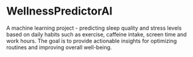 # WellnessPredictorAI
A machine learning project  - predicting sleep quality and stress levels based on daily habits such as exercise, caffeine intake, screen time and work hours. The goal is to provide actionable insights for optimizing routines and improving overall well-being.